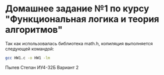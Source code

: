 # Домашнее задание №1 по курсу "Функциональная логика и теория алгоритмов"

Так как использовалась библиотека math.h, копиляция выполняется следующей командой:
```bash
gcc HW1.c -o HW1 -lm
```
Пылев Степан ИУ4-32Б Вариант 2
